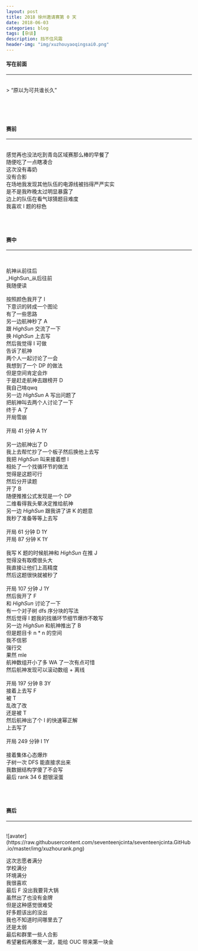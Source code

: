 ```yaml
---
layout: post
title: 2018 徐州邀请赛第 0 天
date: 2018-06-03
categories: blog
tags: [杂谈]
description: 挡不住风霜
header-img: "img/xuzhouyaoqingsai0.png"
---
```


#### 写在前面
***
<br>
> “原以为可共谁长久”

<br><br><br>


#### 赛前
***
<br>
感觉再也没法吃到青岛区域赛那么棒的早餐了<br>
随便吃了一点瞎凑合<br>
这次没有毒奶<br>
没有合影<br>
在场地我发现其他队伍的电源线被挡得严严实实<br>
是不是我昨晚太过明显暴露了<br>
边上的队伍在看气球猜题目难度<br>
我喜欢 I 题的棕色<br>
<br><br><br>


#### 赛中
***
<br>

航神从前往后<br>
_HighSun_从后往前<br>
我随便读<br>			
按照颜色我开了 I <br>
下意识的转成一个图论<br>
有了一些思路<br>
另一边航神秒了 A<br>
跟 _HighSun_ 交流了一下<br>
换 _HighSun_ 上去写<br>
然后我觉得 I 可做<br>
告诉了航神<br>
两个人一起讨论了一会<br>
我想到了一个 DP 的做法<br>
但是空间肯定会炸<br>
于是赶走航神去跟榜开 D<br>
我自己啃qwq<br>
另一边 _HighSun_ A 写出问题了<br>
把航神叫去两个人讨论了一下<br>
终于 A 了<br>
开局雪崩<br><br>
开局 41 分钟 A 1Y<br><br>
另一边航神出了 D<br>
我上去帮忙抄了一个板子然后换他上去写<br>
我把 _HighSun_ 叫来接着想 I<br>
相处了一个找循环节的做法<br>
觉得是这题可行<br>
然后分开读题<br>
开了 B <br>
随便推推公式发现是一个 DP<br>
二维看得我头晕决定推给航神<br>
另一边 _HighSun_ 跟我讲了讲 K 的题意<br>
我秒了准备等等上去写<br><br>
开局 61 分钟 D 1Y<br>
开局 87 分钟 K 1Y<br><br>
我写 K 题的时候航神和 _HighSun_ 在推 J<br>
觉得没有取模很头大<br>
我直接让他们上高精度<br>
然后这题很快就被秒了<br><br>
开局 107 分钟 J 1Y<br>
然后我开了 F<br>
和 _HighSun_ 讨论了一下<br>
有一个对子树 dfs 序分块的写法<br>
然后觉得 I 题我的找循环节细节爆炸不敢写<br>
另一边 _HighSun_ 和航神推出了 B <br>
但是题目卡 n * n 的空间<br>
我不信邪<br>
强行交<br>
果然 mle<br>
航神数组开小了多 WA 了一次有点可惜<br>
然后航神发现可以滚动数组 + 离线<br><br>
开局 197 分钟 B 3Y<br>
接着上去写 F<br>
被 T<br>
乱改了改<br>
还是被 T<br>
然后航神出了个 I 的快速幂正解<br>
上去写了<br><br>
开局 249 分钟 I 1Y<br><br>
接着集体心态爆炸<br>
子树一次 DFS 能直接求出来<br>
我数据结构学傻了不会写<br>
最后 rank 34 6 题银滚蛋<br>
<br><br><br>


#### 赛后
***
<br>
![avater](https://raw.githubusercontent.com/seventeenjcinta/seventeenjcinta.GitHub.io/master/img/xuzhourank.png)

这次志愿者满分<br>
学校满分<br>
环境满分<br>
我很喜欢<br>
最后 F 没出我要背大锅<br>
虽然出了也没有金牌<br>
但是这种感觉很难受<br>
好多题该出的没出<br>
我也不知道时间哪里去了<br>
还是太弱<br>
最后和群里一些人合影<br>
希望暑假再爆发一波，能给 OUC 带来第一块金<br>
